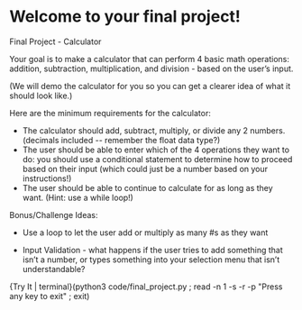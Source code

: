 # Welcome to your final project!

Final Project - Calculator

Your goal is to make a calculator that can perform 4 basic math operations: addition, subtraction, multiplication, and division - based on the user’s input.

(We will demo the calculator for you so you can get a clearer idea of what it should look like.)


Here are the minimum requirements for the calculator:

- The calculator should add, subtract, multiply, or divide any 2 numbers. (decimals included -- remember the float data type?)
- The user should be able to enter which of the 4 operations they want to do: you should use a conditional statement to determine how to proceed based on their input (which could just be a number based on your instructions!)
- The user should be able to continue to calculate for as long as they want. (Hint: use a while loop!)

Bonus/Challenge Ideas:

- Use a loop to let the user add or multiply as many #s as they want

- Input Validation - what happens if the user tries to add something that isn’t a number, or types something into your selection menu that isn’t understandable?

{Try It | terminal}(python3 code/final_project.py ; read -n 1 -s -r -p "Press any key to exit" ; exit)

